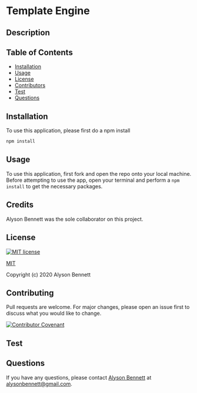 
  # Template Engine

  ## Description

  

  ## Table of Contents

  * [Installation](#Installation)
  * [Usage](#Usage)
  * [License](#License)
  * [Contributors](#Contributors)
  * [Test](#Test)
  * [Questions](#Questions)

  ## Installation

  To use this application, please first do a npm install
  ```bash
  npm install
  ```

  ## Usage

  To use this application, first fork and open the repo onto your local machine. Before attempting to use the app, open your terminal and perform a ```npm install``` to get the necessary packages.

  ## Credits

  Alyson Bennett was the sole collaborator on this project. 

  ## License

  [![MIT license](https://img.shields.io/badge/License-MIT-blue.svg)](https://lbesson.mit-license.org/)

  [MIT](https://choosealicense.com/licenses/mit/)

  Copyright (c) 2020 Alyson Bennett

  ## Contributing

  Pull requests are welcome. For major changes, please open an issue first to discuss what you would like to change.

  [![Contributor Covenant](https://img.shields.io/badge/Contributor%20Covenant-v2.0%20adopted-ff69b4.svg)](code_of_conduct.md)

  ## Test

 

  ## Questions

  If you have any questions, please contact [Alyson Bennett](https://github.com/alysonbennett) at alysonbennett@gmail.com.

